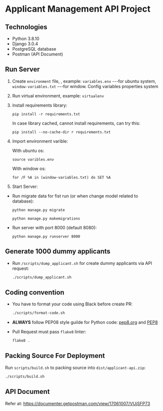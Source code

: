# Applicant Management API Project

## Technologies

- Python 3.8.10
- Django 3.0.4
- PostgreSQL database
- Postman (API Document)

## Run Server

1. Create `environment` file, , example: `variables.env` ---for ubuntu system, `window-variables.txt` ---for window. 
   Config variables properties system
2. Run virtual environment, example: `virtualenv`
3. Install requirements library:
   ```
   pip install -r requirements.txt
   ```
   In case library cached, cannot install requirements, can try this:
   ```
   pip install --no-cache-dir r requirements.txt
   ```
4. Import environment varible:

   With ubuntu os:
   ```
   source varibles.env
   ```
   With window os:
   ```
   for /F %A in (window-variables.txt) do SET %A
   ```
  
5. Start Server:
- Run migrate data for fist run (or when change model related to database):
   ```
   python manage.py migrate
   ```  
   ```
   python manage.py makemigrations
   ```  

- Run server with port 8000 (default 8080):

   ```
   python manage.py runserver 8000
   ```  

## Generate 1000 dummy applicants

- Run `/scripts/dump_applicant.sh` for create dummy applicants via API request:

    ```bash
    ./scripts/dump_applicant.sh
    ```

## Coding convention

- You have to format your code using Black before create PR:

    ```bash
    ./scripts/format-code.sh
    ```
- **ALWAYS** follow PEP08 style guilde for Python code: [pep8.org](https://pep8.org) and [PEP8](https://www.python.org/dev/peps/pep-0008/)
- Pull Request must pass `flake8` linter:

    ```bash
    flake8 .
    ```

## Packing Source For Deployment

Run `scripts/build.sh` to packing source into `dist/applicant-api.zip`:

 ```bash
 ./scripts/build.sh
 ```
## API Document

Refer at: https://documenter.getpostman.com/view/17061007/VUjSFP73
